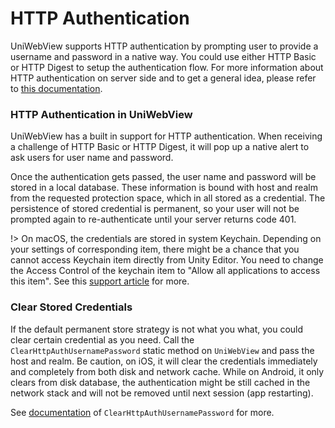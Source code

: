 # HTTP Authentication

UniWebView supports HTTP authentication by prompting user to provide a username and password in a native way.
You could use either HTTP Basic or HTTP Digest to setup the authentication flow. For more information about 
HTTP authentication on server side and to get a general idea, please refer to [this documentation](https://developer.mozilla.org/en-US/docs/Web/HTTP/Authentication).

### HTTP Authentication in UniWebView

UniWebView has a built in support for HTTP authentication. When receiving a challenge of HTTP Basic or HTTP 
Digest, it will pop up a native alert to ask users for user name and password.

Once the authentication gets passed, the user name and password will be stored in a local database. These 
information is bound with host and realm from the requested protection space, which in all stored as a credential. 
The persistence of stored credential is permanent, so your user will not be prompted again to re-authenticate 
until your server returns code 401.

!> On macOS, the credentials are stored in system Keychain. Depending on your settings of corresponding item, there 
might be a chance that you cannot access Keychain item directly from Unity Editor. You need to change the Access Control 
of the keychain item to "Allow all applications to access this item". See this [support article](https://support.apple.com/kb/PH18682) for more.

### Clear Stored Credentials

If the default permanent store strategy is not what you what, you could clear certain credential as you need. 
Call the `ClearHttpAuthUsernamePassword` static method on `UniWebView` and pass the host and realm. Be caution, 
on iOS, it will clear the credentials immediately and completely from both disk and network cache. 
While on Android, it only clears from disk database, the authentication might be still cached in the network stack 
and will not be removed until next session (app restarting). 

See [documentation](/archived/3.3/api/uniwebview.html?id=clearhttpauthusernamepassword) of `ClearHttpAuthUsernamePassword` for more.
